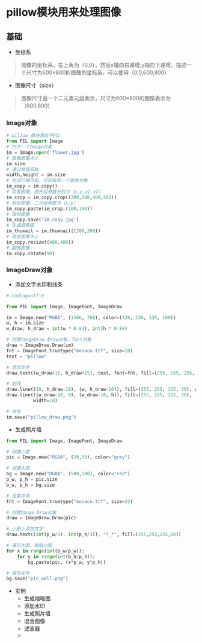 # pillow模块用来处理图像

## 基础

- 坐标系

> 图像的坐标系，左上角为（0,0），然后x轴向右递增;y轴向下递增。描述一个尺寸为600×800的图像的坐标系，可以使用（0,0,600,800）

- 图像尺寸（size）

> 图像尺寸由一个二元素元组表示，尺寸为600×800的图像表示为（600,800）

### Image对象

```python
# pillow 模块源自于PIL
from PIL import Image
# 打开一个Image对象
im = Image.open('flower.jpg')
# 查看图像大小
im.size
# 通过赋值获取
width,height = im.size
# 在进行操作前，可获取其一个副本对象
im_copy = im.copy()
# 剪裁图像，四元组参数分别为（x,y,x2,y2）
im_crop = im_copy.crop((200,200,400,400))
# 粘贴图像，二元组参数为（x,y）
im_copy.paste(im_crop,(100,100))
# 保存图像
im_copy.save('im_copy.jpg')
# 生成缩略图
im_thumail = im.thumnail((200,200))
# 改变图像大小
im_copy.resize((400,400))
# 翻转图像
im_copy.rotate(90)
```

### ImageDraw对象

- 添加文字水印和线条

```python
# coding=utf-8

from PIL import Image, ImageFont, ImageDraw

im = Image.new("RGBA", (1366, 768), color=(126, 126, 126, 100))
w, h = im.size
w_draw, h_draw = int(w * 0.84), int(h * 0.88)

# 创建ImageDraw.Draw对象，font对象
draw = ImageDraw.Draw(im)
fnt = ImageFont.truetype("monaco.ttf", size=18)
text = "pillow"

# 添加文字
draw.text((w_draw+15, h_draw+15), text, font=fnt, fill=(255, 255, 255, 80))

# 划线
draw.line(((0, h_draw-10), (w, h_draw-10)), fill=(255, 255, 255, 30), width=10)
draw.line(((w_draw-10, 0), (w_draw-10, h)), fill=(255, 255, 255, 30),
          width=10)

# 保存
im.save("pillow_draw.png")
```

- 生成照片墙

```python
from PIL import Image, ImageFont, ImageDraw

# 创建小图
pic = Image.new("RGBA", (50,50), color="grey")

# 创建大图
bg = Image.new("RGBA", (500,500), color="red")
p_w, p_h = pic.size
b_w, b_h = bg.size

# 设置字体
fnt = ImageFont.truetype("monaco.ttf", size=22)

# 创建Image.Draw对象
draw = ImageDraw.Draw(pic)

# 小图上添加文字
draw.text((int(p_w/3), int(p_h/3)), "*_*", fill=(255,255,255,60))

# 遍历大图，粘贴小图
for x in range(int(b_w/p_w)):
    for y in range(int(b_h/p_h)):
        bg.paste(pic, (x*p_w, y*p_h))

# 保存文件
bg.save("pic_wall.png")
```

- 实例
    - 生成缩略图
    - 添加水印
    - 生成照片墙
    - 混合图像
    - 滤波器
    -

